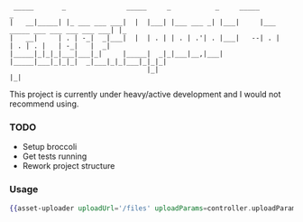 ```
                                                                                                 
 _____       _               _____     _           _     _____                               _   
|   __|_____| |_ ___ ___ ___|  |  |___| |___ ___ _| |___|     |___ _____ ___ ___ ___ ___ ___| |_ 
|   __|     | . | -_|  _|___|  |  | . | | . | .'| . |___|   --| . |     | . | . |   | -_|   |  _|
|_____|_|_|_|___|___|_|     |_____|  _|_|___|__,|___|   |_____|___|_|_|_|  _|___|_|_|___|_|_|_|  
                                  |_|                                   |_|                      
```

This project is currently under heavy/active development and I would not recommend using.

### TODO

* Setup broccoli
* Get tests running
* Rework project structure


### Usage

```handlebars
{{asset-uploader uploadUrl='/files' uploadParams=controller.uploadParams uploadDataName='file' width='300' height='300' action="fileUploaded" attachTo=controller.model.page deleteAction='deleteFile'}}
```
